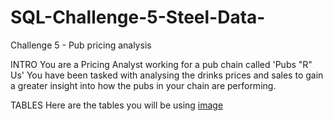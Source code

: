 # SQL-Challenge-5-Steel-Data-

Challenge 5 - Pub pricing analysis

INTRO
You are a Pricing Analyst working for a pub chain called 'Pubs "R" Us'
You have been tasked with analysing the drinks prices and sales to gain a greater insight into how the pubs in your chain are performing.

TABLES 
Here are the tables you will be using
[image](https://github.com/MsDebnath/SQL-Challenge-5-Steel-data-/assets/134738648/132dcb79-02ab-47d0-8745-c223010433af)

